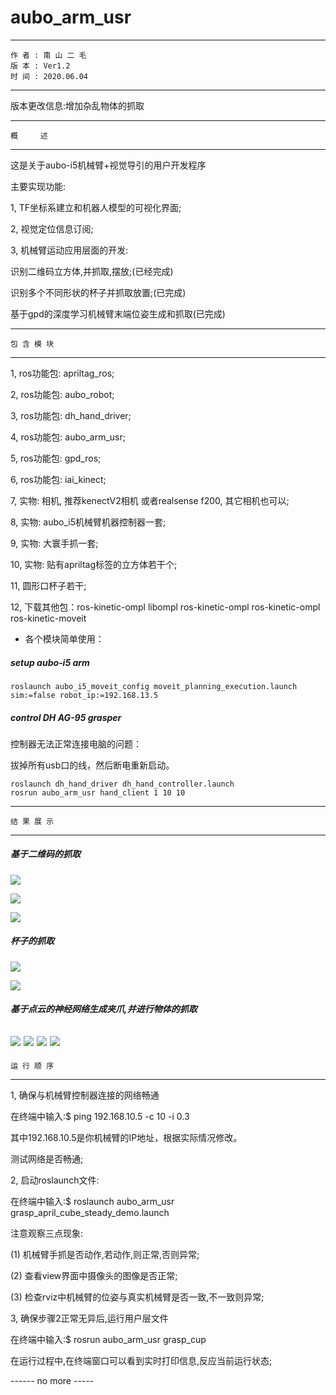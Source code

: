 # aubo_arm_usr

-----------------------------------
    作 者 : 南 山 二 毛
    版 本 : Ver1.2
    时 间 : 2020.06.04
-----------------------------------
版本更改信息:增加杂乱物体的抓取


-----------------------------------
    概     述
-----------------------------------
这是关于aubo-i5机械臂+视觉导引的用户开发程序

主要实现功能:

1, TF坐标系建立和机器人模型的可视化界面;

2, 视觉定位信息订阅;

3, 机械臂运动应用层面的开发:

   识别二维码立方体,并抓取,摆放;(已经完成)

   识别多个不同形状的杯子并抓取放置;(已完成)

   基于gpd的深度学习机械臂末端位姿生成和抓取(已完成)


------------------------------------
    包 含 模 块
------------------------------------
1, ros功能包: apriltag_ros;

2, ros功能包: aubo_robot;

3, ros功能包: dh_hand_driver;

4, ros功能包: aubo_arm_usr;

5, ros功能包: gpd_ros;

6, ros功能包: iai_kinect;

7, 实物: 相机, 推荐kenectV2相机 或者realsense f200, 其它相机也可以;

8, 实物: aubo_i5机械臂机器控制器一套;

9, 实物: 大寰手抓一套;

10, 实物: 贴有apriltag标签的立方体若干个;

11, 圆形口杯子若干;

12, 下载其他包：ros-kinetic-ompl  libompl  ros-kinetic-ompl   ros-kinetic-ompl  ros-kinetic-moveit

- 各个模块简单使用： 

##### setup aubo-i5 arm

```
roslaunch aubo_i5_moveit_config moveit_planning_execution.launch sim:=false robot_ip:=192.168.13.5
``` 
##### control DH AG-95 grasper

控制器无法正常连接电脑的问题：

拔掉所有usb口的线，然后断电重新启动。

```
roslaunch dh_hand_driver dh_hand_controller.launch
rosrun aubo_arm_usr hand_client 1 10 10
```

------------------------------------
    结 果 展 示
------------------------------------

##### 基于二维码的抓取
![](doc/img/grasp_cube1.png)

![](doc/img/grasp_cube2.jpg)

![](doc/img/grasp_cube3.jpg)

##### 杯子的抓取
![](doc/img/grasp_cup1.png)

![](doc/img/grasp_cup2.jpg)

##### 基于点云的神经网络生成夹爪,并进行物体的抓取
![](doc/img/1.png)
![](doc/img/2.png) 
![](doc/img/3.png) 
![](doc/img/4.png) 
------------------------------------
    运 行 顺 序
------------------------------------
1, 确保与机械臂控制器连接的网络畅通

   在终端中输入:$ ping 192.168.10.5 -c 10 -i 0.3

   其中192.168.10.5是你机械臂的IP地址，根据实际情况修改。

   测试网络是否畅通;

2, 启动roslaunch文件:

   在终端中输入:$ roslaunch aubo_arm_usr grasp_april_cube_steady_demo.launch 

   注意观察三点现象:

   (1) 机械臂手抓是否动作,若动作,则正常,否则异常;

   (2) 查看view界面中摄像头的图像是否正常;

   (3) 检查rviz中机械臂的位姿与真实机械臂是否一致,不一致则异常;

3, 确保步骤2正常无异后,运行用户层文件

   在终端中输入:$ rosrun aubo_arm_usr grasp_cup 
   
   在运行过程中,在终端窗口可以看到实时打印信息,反应当前运行状态;
 
   ------ no more -----
 